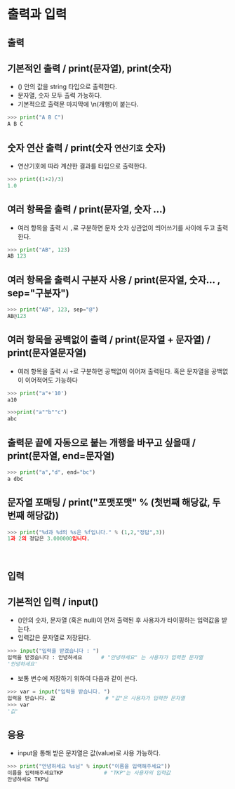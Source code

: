 출력과 입력
==========


## 출력  
## 기본적인 출력 / print(문자열), print(숫자)
- () 안의 값을 string 타입으로 출력한다.
- 문자열, 숫자 모두 출력 가능하다.
- 기본적으로 출력문 마지막에 \n(개행)이 붙는다.

```py
>>> print("A B C")
A B C
```

## 숫자 연산 출력 / print(숫자 `연산기호` 숫자)
- 연산기호에 따라 계산한 결과를 타입으로 출력한다.
```py
>>> print((1+2)/3)  
1.0
```  

## 여러 항목을 출력 / print(문자열, 숫자 ...)
- 여러 항목을 출력 시 `,`로 구분하면 문자 숫자 상관없이 띄어쓰기를 사이에 두고 출력한다.  
```py
>>> print("AB", 123)
AB 123
```

## 여러 항목을 출력시 구분자 사용 / print(문자열, 숫자... , sep="구분자")
```py
>>> print("AB", 123, sep="@")
AB@123
```

## 여러 항목을 공백없이 출력 / print(문자열 + 문자열) / print(문자열문자열)
- 여러 항목을 출력 시 `+`로 구분하면 공백없이 이어져 출력된다. 혹은 문자열을 공백없이 이어적어도 가능하다
```py
>>> print("a"+'10')  
a10  
```
```py
>>>print("a""b""c")
abc
```

## 출력문 끝에 자동으로 붙는 개행을 바꾸고 싶을때 / print(문자열, end=문자열)
```py
>>> print("a","d", end="bc")
a dbc
```
## 문자열 포매팅 / print("포맷포맷" % (첫번째 해당값, 두번째 해당값))
```py
>>> print("%d과 %d의 %s은 %f입니다." % (1,2,"정답",3))
1과 2의 정답은 3.000000입니다.
```
<br>

## 입력

## 기본적인 입력 / input()
- ()안의 숫자, 문자열 (혹은 null)이 먼저 출력된 후 사용자가 타이핑하는 입력값을 받는다.
- 입력값은 문자열로 저장된다.
```py
>>> input("입력을 받겠습니다 : ")
입력을 받겠습니다 : 안녕하세요      # "안녕하세요" 는 사용자가 입력한 문자열
'안녕하세요'
```
- 보통 변수에 저장하기 위하여 다음과 같이 쓴다.
```py
>>> var = input("입력을 받습니다. ")
입력을 받습니다. 값                # "값"은 사용자가 입력한 문자열
>>> var
'값'
```
## 응용
- input을 통해 받은 문자열은 값(value)로 사용 가능하다.
```py
>>> print("안녕하세요 %s님" % input("이름을 입력해주세요"))  
이름을 입력해주세요TKP             # "TKP"는 사용자의 입력값  
안녕하세요 TKP님
```
